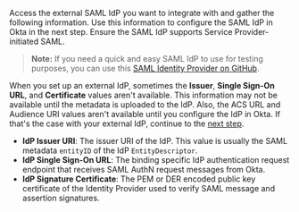Access the external SAML IdP you want to integrate with and gather the following information. Use this information to configure the SAML IdP in Okta in the next step. Ensure the SAML IdP supports Service Provider-initiated SAML.

> **Note:** If you need a quick and easy SAML IdP to use for testing purposes, you can use this [SAML Identity Provider on GitHub](https://github.com/mcguinness/saml-idp).

When you set up an external IdP, sometimes the **Issuer**, **Single Sign-On URL**, and **Certificate** values aren't available. This information may not be available until the metadata is uploaded to the IdP. Also, the ACS URL and Audience URI values aren't available until you configure the IdP in Okta. If that's the case with your external IdP, continue to the [next step](#create-an-idp-in-okta).

* **IdP Issuer URI**: The issuer URI of the IdP. This value is usually the SAML metadata `entityID` of the IdP `EntityDescriptor`.
* **IdP Single Sign-On URL**: The binding specific IdP authentication request endpoint that receives SAML AuthN request messages from Okta.
* **IdP Signature Certificate**: The PEM or DER encoded public key certificate of the Identity Provider used to verify SAML message and assertion signatures.

